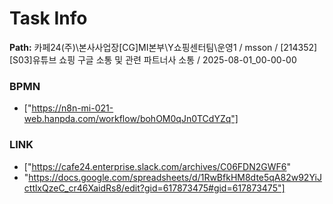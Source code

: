 # Task Info

**Path:** 카페24(주)\본사사업장\[CG]MI본부\Y쇼핑센터팀\운영1 / msson / [214352] [S03]유튜브 쇼핑 구글 소통 및 관련 파트너사 소통 / 2025-08-01_00-00-00

### BPMN
- ["https://n8n-mi-021-web.hanpda.com/workflow/bohOM0qJn0TCdYZq"]

### LINK
- ["https://cafe24.enterprise.slack.com/archives/C06FDN2GWF6"
- "https://docs.google.com/spreadsheets/d/1RwBfkHM8dte5qA82w92YiJcttlxQzeC_cr46XaidRs8/edit?gid=617873475#gid=617873475"]

